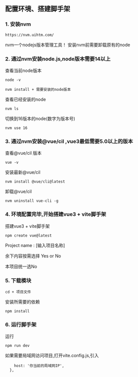 ## 配置环境、搭建脚手架
### 1. 安装nvm
```
https://nvm.uihtm.com/
```
nvm一个nodejs版本管理工具！
安装nvm前需要卸载原有的node

### 2. 通过nvm安装node.js,node版本需要14以上
查看当前node版本
```
node -v
```


```
nvm install + 需要安装的node版本	
```
查看已经安装的node
```
nvm ls
```
切换到16版本的node(数字为版本号)			
```
nvm use 16
```			

### 3. 通过nvm安装@vue/cil ,vue3最低需要5.0以上的版本
查看@vue/cil 版本
```
vue -v
```
安装最新@vue/cil					
```
nvm install @vue/cli@latest
```
卸载@vue/cil
```
nvm uninstall vue-cli -g
```  		

### 4. 环境配置完毕,开始搭建vue3 + vite脚手架
搭建vue3 + vite脚手架
```
npm create vue@latest
```

Project name : [输入项目名称]

余下内容按需选择 Yes or No

本项目统一选No

### 5. 下载模块
```
cd + 项目文件
```
安装所需要的依赖
```
npm install
```	

### 6. 运行脚手架
运行
```
npm run dev
```
如果需要局域网访问项目,打开vite.config.js,引入
```server:{
    host: '你当前的局域网IP',
  },
```
